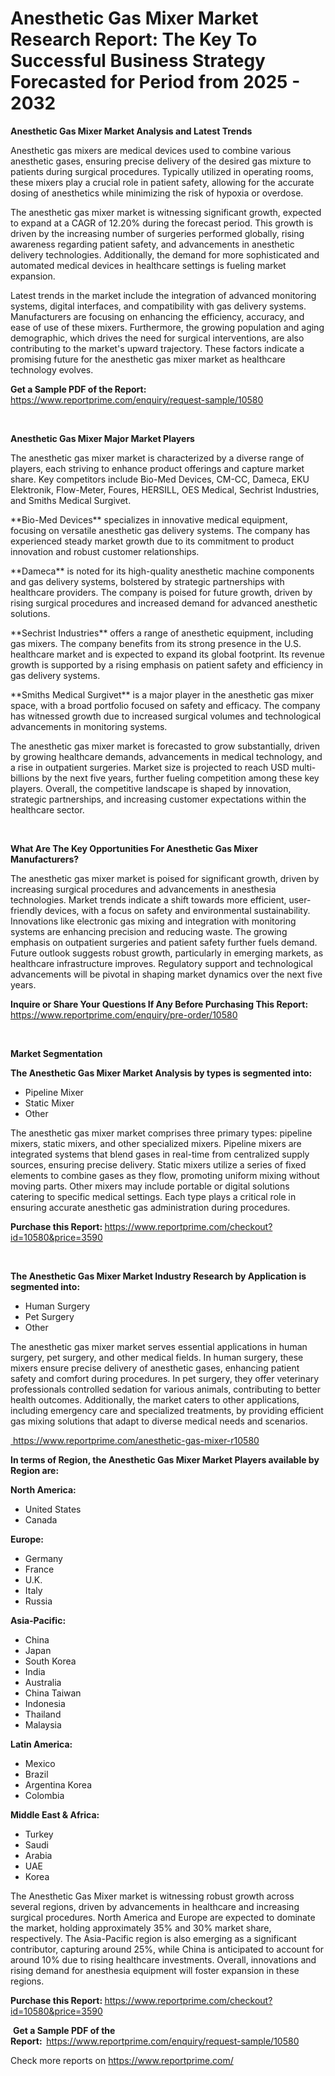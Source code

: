 <p><h1>Anesthetic Gas Mixer Market Research Report: The Key To Successful Business Strategy Forecasted for Period from 2025 - 2032</h1></p><p><strong>Anesthetic Gas Mixer Market Analysis and Latest Trends</strong></p>
<p><p>Anesthetic gas mixers are medical devices used to combine various anesthetic gases, ensuring precise delivery of the desired gas mixture to patients during surgical procedures. Typically utilized in operating rooms, these mixers play a crucial role in patient safety, allowing for the accurate dosing of anesthetics while minimizing the risk of hypoxia or overdose.</p><p>The anesthetic gas mixer market is witnessing significant growth, expected to expand at a CAGR of 12.20% during the forecast period. This growth is driven by the increasing number of surgeries performed globally, rising awareness regarding patient safety, and advancements in anesthetic delivery technologies. Additionally, the demand for more sophisticated and automated medical devices in healthcare settings is fueling market expansion.</p><p>Latest trends in the market include the integration of advanced monitoring systems, digital interfaces, and compatibility with gas delivery systems. Manufacturers are focusing on enhancing the efficiency, accuracy, and ease of use of these mixers. Furthermore, the growing population and aging demographic, which drives the need for surgical interventions, are also contributing to the market's upward trajectory. These factors indicate a promising future for the anesthetic gas mixer market as healthcare technology evolves.</p></p>
<p><strong>Get a Sample PDF of the Report:&nbsp;</strong> <a href="https://www.reportprime.com/enquiry/request-sample/10580?utm_campaign=2745&utm_medium=2&utm_source=Github&utm_content=ia&utm_term=20032025&utm_id=anesthetic-gas-mixer">https://www.reportprime.com/enquiry/request-sample/10580</a></p>
<p>&nbsp;</p>
<p><strong>Anesthetic Gas Mixer Major Market Players</strong></p>
<p><p>The anesthetic gas mixer market is characterized by a diverse range of players, each striving to enhance product offerings and capture market share. Key competitors include Bio-Med Devices, CM-CC, Dameca, EKU Elektronik, Flow-Meter, Foures, HERSILL, OES Medical, Sechrist Industries, and Smiths Medical Surgivet.</p><p>**Bio-Med Devices** specializes in innovative medical equipment, focusing on versatile anesthetic gas delivery systems. The company has experienced steady market growth due to its commitment to product innovation and robust customer relationships.</p><p>**Dameca** is noted for its high-quality anesthetic machine components and gas delivery systems, bolstered by strategic partnerships with healthcare providers. The company is poised for future growth, driven by rising surgical procedures and increased demand for advanced anesthetic solutions.</p><p>**Sechrist Industries** offers a range of anesthetic equipment, including gas mixers. The company benefits from its strong presence in the U.S. healthcare market and is expected to expand its global footprint. Its revenue growth is supported by a rising emphasis on patient safety and efficiency in gas delivery systems.</p><p>**Smiths Medical Surgivet** is a major player in the anesthetic gas mixer space, with a broad portfolio focused on safety and efficacy. The company has witnessed growth due to increased surgical volumes and technological advancements in monitoring systems.</p><p>The anesthetic gas mixer market is forecasted to grow substantially, driven by growing healthcare demands, advancements in medical technology, and a rise in outpatient surgeries. Market size is projected to reach USD multi-billions by the next five years, further fueling competition among these key players. Overall, the competitive landscape is shaped by innovation, strategic partnerships, and increasing customer expectations within the healthcare sector.</p></p>
<p>&nbsp;</p>
<p><strong>What Are The Key Opportunities For Anesthetic Gas Mixer Manufacturers?</strong></p>
<p><p>The anesthetic gas mixer market is poised for significant growth, driven by increasing surgical procedures and advancements in anesthesia technologies. Market trends indicate a shift towards more efficient, user-friendly devices, with a focus on safety and environmental sustainability. Innovations like electronic gas mixing and integration with monitoring systems are enhancing precision and reducing waste. The growing emphasis on outpatient surgeries and patient safety further fuels demand. Future outlook suggests robust growth, particularly in emerging markets, as healthcare infrastructure improves. Regulatory support and technological advancements will be pivotal in shaping market dynamics over the next five years.</p></p>
<p><strong>Inquire or Share Your Questions If Any Before Purchasing This Report:</strong> <a href="https://www.reportprime.com/enquiry/pre-order/10580?utm_campaign=2745&utm_medium=2&utm_source=Github&utm_content=ia&utm_term=20032025&utm_id=anesthetic-gas-mixer">https://www.reportprime.com/enquiry/pre-order/10580</a></p>
<p>&nbsp;</p>
<p><strong>Market Segmentation</strong></p>
<p><strong>The Anesthetic Gas Mixer Market Analysis by types is segmented into:</strong></p>
<p><ul><li>Pipeline Mixer</li><li>Static Mixer</li><li>Other</li></ul></p>
<p><p>The anesthetic gas mixer market comprises three primary types: pipeline mixers, static mixers, and other specialized mixers. Pipeline mixers are integrated systems that blend gases in real-time from centralized supply sources, ensuring precise delivery. Static mixers utilize a series of fixed elements to combine gases as they flow, promoting uniform mixing without moving parts. Other mixers may include portable or digital solutions catering to specific medical settings. Each type plays a critical role in ensuring accurate anesthetic gas administration during procedures.</p></p>
<p><strong>Purchase this Report:&nbsp;</strong><a href="https://www.reportprime.com/checkout?id=10580&price=3590&utm_campaign=2745&utm_medium=2&utm_source=Github&utm_content=ia&utm_term=20032025&utm_id=anesthetic-gas-mixer">https://www.reportprime.com/checkout?id=10580&price=3590</a></p>
<p>&nbsp;</p>
<p><strong>The Anesthetic Gas Mixer Market Industry Research by Application is segmented into:</strong></p>
<p><ul><li>Human Surgery</li><li>Pet Surgery</li><li>Other</li></ul></p>
<p><p>The anesthetic gas mixer market serves essential applications in human surgery, pet surgery, and other medical fields. In human surgery, these mixers ensure precise delivery of anesthetic gases, enhancing patient safety and comfort during procedures. In pet surgery, they offer veterinary professionals controlled sedation for various animals, contributing to better health outcomes. Additionally, the market caters to other applications, including emergency care and specialized treatments, by providing efficient gas mixing solutions that adapt to diverse medical needs and scenarios.</p></p>
<p><a href="https://www.reportprime.com/anesthetic-gas-mixer-r10580?utm_campaign=2745&utm_medium=2&utm_source=Github&utm_content=ia&utm_term=20032025&utm_id=anesthetic-gas-mixer">&nbsp;https://www.reportprime.com/anesthetic-gas-mixer-r10580</a></p>
<p><strong>In terms of Region, the Anesthetic Gas Mixer Market Players available by Region are:</strong></p>
<p>
    <p> <strong> North America: </strong>
        <ul>
            <li>United States</li>
            <li>Canada</li>
        </ul>
        </p> 
    <p> <strong> Europe: </strong>
        <ul>
            <li>Germany</li>
            <li>France</li>
            <li>U.K.</li>
            <li>Italy</li>
            <li>Russia</li>
        </ul>
        </p> 
    <p> <strong> Asia-Pacific: </strong>
        <ul>
            <li>China</li>
            <li>Japan</li>
            <li>South Korea</li>
            <li>India</li>
            <li>Australia</li>
            <li>China Taiwan</li>
            <li>Indonesia</li>
            <li>Thailand</li>
            <li>Malaysia</li>
        </ul>
        </p> 
    <p> <strong> Latin America: </strong>
        <ul>
            <li>Mexico</li>
            <li>Brazil</li>
            <li>Argentina Korea</li>
            <li>Colombia</li>
        </ul>
        </p> 
    <p> <strong> Middle East & Africa: </strong>
        <ul>
            <li>Turkey</li>
            <li>Saudi</li>
            <li>Arabia</li>
            <li>UAE</li>
            <li>Korea</li>
        </ul>
    </p>
    </p>
<p><p>The Anesthetic Gas Mixer market is witnessing robust growth across several regions, driven by advancements in healthcare and increasing surgical procedures. North America and Europe are expected to dominate the market, holding approximately 35% and 30% market share, respectively. The Asia-Pacific region is also emerging as a significant contributor, capturing around 25%, while China is anticipated to account for around 10% due to rising healthcare investments. Overall, innovations and rising demand for anesthesia equipment will foster expansion in these regions.</p></p>
<p><strong>Purchase this Report: </strong><a href="https://www.reportprime.com/checkout?id=10580&price=3590&utm_campaign=2745&utm_medium=2&utm_source=Github&utm_content=ia&utm_term=20032025&utm_id=anesthetic-gas-mixer">https://www.reportprime.com/checkout?id=10580&price=3590</a></p>
<p>&nbsp;<strong>Get a Sample PDF of the Report:&nbsp;&nbsp;</strong><a href="https://www.reportprime.com/enquiry/request-sample/10580?utm_campaign=2745&utm_medium=2&utm_source=Github&utm_content=ia&utm_term=20032025&utm_id=anesthetic-gas-mixer">https://www.reportprime.com/enquiry/request-sample/10580</a></p>
<p><strong></strong></p>
<p>Check more reports on <a href="https://www.reportprime.com/?utm_campaign=2745&utm_medium=2&utm_source=Github&utm_content=ia&utm_term=20032025&utm_id=anesthetic-gas-mixer">https://www.reportprime.com/</a></p>